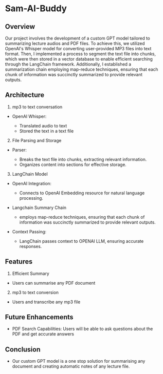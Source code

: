 # Sam-AI-Buddy
## Overview
Our project involves the development of a custom GPT model tailored to summarizing lecture audios and PDF files. To achieve this, we utilized OpenAI's Whisper model for converting user-provided MP3 files into text format. Then, I implemented a process to segment the text file into chunks, which were then stored in a vector database to enable efficient searching through the LangChain framework. Additionally, I established a summarization chain employing map-reduce techniques, ensuring that each chunk of information was succinctly summarized to provide relevant outputs.


## Architecture

1. mp3 to text conversation
- OpenAI Whisper:

  * Translated audio to text
  * Stored the text in a text file


2. File Parsing and Storage
- Parser:

  * Breaks the text file into chunks, extracting relevant information.
  * Organizes content into sections for effective storage.

3. LangChain Model
- OpenAI Integration:

  * Connects to OpenAI Embedding resource for natural language processing.
- Langchain Summary Chain

  * employs map-reduce techniques, ensuring that each chunk of information was succinctly summarized to provide relevant outputs.


- Context Passing:

  * LangChain passes context to OPENAI LLM, ensuring accurate responses.

 
## Features
1. Efficient Summary
- Users can summarise any PDF document
2. mp3 to text conversion
- Users and transcribe any mp3 file



## Future Enhancements
- PDF Search Capabilities: Users will be able to ask questions about the PDF and get accurate answers

## Conclusion
- Our custom GPT model is a one stop solution for summarising any document and creating automatic notes of any lecture file.
